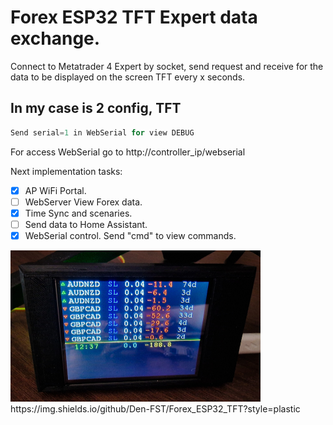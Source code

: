 # Forex ESP32 TFT Expert data exchange.

Connect to Metatrader 4 Expert by socket, send request and receive for the data to be displayed on the screen TFT every x seconds. 



## In my case is 2 config, TFT

``` C++
Send serial=1 in WebSerial for view DEBUG

```

For access WebSerial go to http://controller_ip/webserial

Next implementation tasks:

- [x] AP WiFi Portal.
- [ ] WebServer View Forex data.
- [x] Time Sync and scenaries.
- [ ] Send data to Home Assistant.
- [x] WebSerial control. Send "cmd" to view commands. 

<img src="main.jpg" width="400"/>
https://img.shields.io/github/Den-FST/Forex_ESP32_TFT?style=plastic
